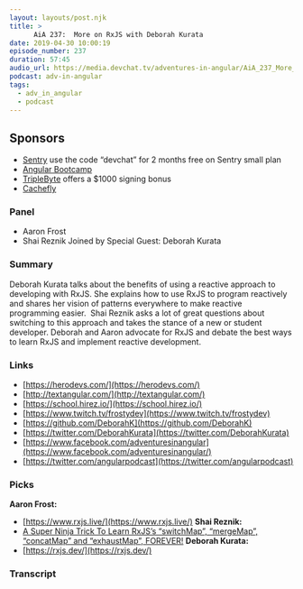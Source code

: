 ```yaml
---
layout: layouts/post.njk
title: >
      AiA 237:  More on RxJS with Deborah Kurata
date: 2019-04-30 10:00:19
episode_number: 237
duration: 57:45
audio_url: https://media.devchat.tv/adventures-in-angular/AiA_237_More_on_RxJS_with_Deborah_Kurata.mp3
podcast: adv-in-angular
tags: 
  - adv_in_angular
  - podcast
---
```


## **Sponsors**

- [Sentry](http://sentry.io/) use the code “devchat” for 2 months free on Sentry small plan
- [Angular Bootcamp](https://angularbootcamp.com/)
- [TripleByte](https://triplebyte.com/angular) offers a $1000 signing bonus
- [Cachefly](https://www.cachefly.com/)

### **Panel**

- Aaron Frost
- Shai Reznik
Joined by Special Guest: Deborah Kurata
### **Summary**
Deborah Kurata talks about the benefits of using a reactive approach to developing with RxJS. She explains how to use RxJS to program reactively and shares her vision of patterns everywhere to make reactive programming easier. &nbsp;Shai Reznik asks a lot of great questions about switching to this approach and takes the stance of a new or student developer. Deborah and Aaron advocate for RxJS and debate the best ways to learn RxJS and implement reactive development. &nbsp;
### **Links**

- [https://herodevs.com/](https://herodevs.com/)
- [http://textangular.com/](http://textangular.com/)
- [https://school.hirez.io/](https://school.hirez.io/)
- [https://www.twitch.tv/frostydev](https://www.twitch.tv/frostydev)
- [https://github.com/DeborahK](https://github.com/DeborahK)
- [https://twitter.com/DeborahKurata](https://twitter.com/DeborahKurata)
- [https://www.facebook.com/adventuresinangular](https://www.facebook.com/adventuresinangular/)
- [https://twitter.com/angularpodcast](https://twitter.com/angularpodcast)

### **Picks**
 **Aaron Frost:**
- [https://www.rxjs.live/](https://www.rxjs.live/)
**Shai Reznik:**
- [A Super Ninja Trick To Learn RxJS’s “switchMap”, “mergeMap”, “concatMap” and “exhaustMap”, FOREVER!](https://medium.com/@shairez/a-super-ninja-trick-to-learn-rxjss-switchmap-mergemap-concatmap-and-exhaustmap-forever-88e178a75f1b)
**Deborah Kurata:**
- [https://rxjs.dev/](https://rxjs.dev/)
&nbsp;

### Transcript


